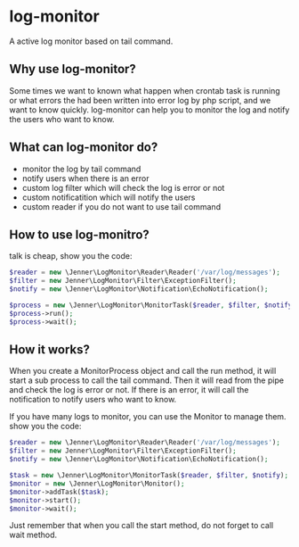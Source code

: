 log-monitor
===============
A active log monitor based on tail command.

Why use log-monitor?
-----------------
Some times we want to known what happen when crontab task is running or 
what errors the had been written into error log by php script, and we want
to know quickly.
log-monitor can help you to monitor the log and notify the users who want to know.

What can log-monitor do?
--------------------
+ monitor the log by tail command
+ notify users when there is an error
+ custom log filter which will check the log is error or not
+ custom notificatition which will notify the users
+ custom reader if you do not want to use tail command

How to use log-monitro?
-----------------------
talk is cheap, show you the code:
```php
$reader = new \Jenner\LogMonitor\Reader\Reader('/var/log/messages');
$filter = new Jenner\LogMonitor\Filter\ExceptionFilter();
$notify = new \Jenner\LogMonitor\Notification\EchoNotification();

$process = new \Jenner\LogMonitor\MonitorTask($reader, $filter, $notify);
$process->run();
$process->wait();
```

How it works?
----------------------
When you create a MonitorProcess object and call the run method, 
it will start a sub process to call the tail command. Then it will 
read from the pipe and check the log is error or not. If there is an
error, it will call the notification to notify users who want to know.

If you have many logs to monitor, you can use the Monitor to manage them.
show you the code:
```php
$reader = new \Jenner\LogMonitor\Reader\Reader('/var/log/messages');
$filter = new Jenner\LogMonitor\Filter\ExceptionFilter();
$notify = new \Jenner\LogMonitor\Notification\EchoNotification();

$task = new \Jenner\LogMonitor\MonitorTask($reader, $filter, $notify);
$monitor = new \Jenner\LogMonitor\Monitor();
$monitor->addTask($task);
$monitor->start();
$monitor->wait();
```

Just remember that when you call the start method, do not forget to call wait method.